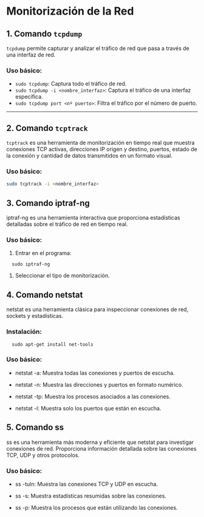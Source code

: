 # Monitorización de la Red

## 1. Comando `tcpdump`

`tcpdump` permite capturar y analizar el tráfico de red que pasa a través de una interfaz de red.

### Uso básico:
- `sudo tcpdump`: Captura todo el tráfico de red.
- `sudo tcpdump -i <nombre_interfaz>`: Captura el tráfico de una interfaz específica.
- `sudo tcpdump port <nº puerto>`: Filtra el tráfico por el número de puerto.

---

## 2. Comando `tcptrack`

`tcptrack` es una herramienta de monitorización en tiempo real que muestra conexiones TCP activas, direcciones IP origen y destino, puertos, estado de la conexión y cantidad de datos transmitidos en un formato visual.

### Uso básico:
```bash 
sudo tcptrack -i <nombre_interfaz>
```
3\. Comando iptraf-ng
---------------------

iptraf-ng es una herramienta interactiva que proporciona estadísticas detalladas sobre el tráfico de red en tiempo real.

### Uso básico:

1.  Entrar en el programa:
    

`   sudo iptraf-ng   `

1.  Seleccionar el tipo de monitorización.
    

4\. Comando netstat
-------------------

netstat es una herramienta clásica para inspeccionar conexiones de red, sockets y estadísticas.

### Instalación:

`   sudo apt-get install net-tools   `

### Uso básico:

*   netstat -a: Muestra todas las conexiones y puertos de escucha.
    
*   netstat -n: Muestra las direcciones y puertos en formato numérico.
    
*   netstat -tp: Muestra los procesos asociados a las conexiones.
    
*   netstat -l: Muestra solo los puertos que están en escucha.
    

5\. Comando ss
--------------

ss es una herramienta más moderna y eficiente que netstat para investigar conexiones de red. Proporciona información detallada sobre las conexiones TCP, UDP y otros protocolos.

### Uso básico:

*   ss -tuln: Muestra las conexiones TCP y UDP en escucha.
    
*   ss -s: Muestra estadísticas resumidas sobre las conexiones.
    
*   ss -p: Muestra los procesos que están utilizando las conexiones.
